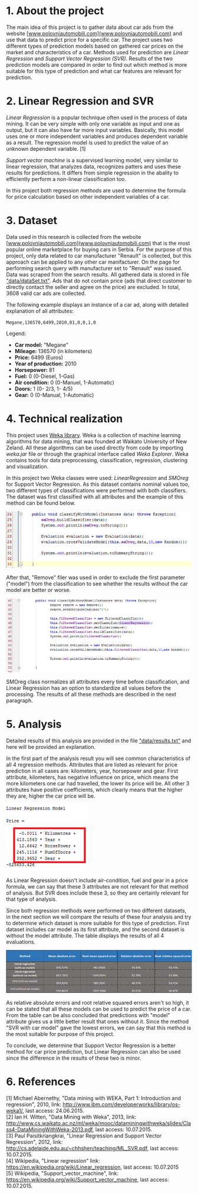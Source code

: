 # 1. About the project

The main idea of this project is to gather data about car ads from the website [www.polovniautomobili.com](www.polovniautomobili.com) and use that data to predict price for a specific car. The project uses two different types of prediction models based on gathered car prices on the market and characteristics of a car. Methods used for prediction are *Linear Regression* and *Support Vector Regression (SVR)*. Results of the two prediction models are compared in order to find out which method is more suitable for this type of prediction and what car features are relevant for prediction.

# 2. Linear Regression and SVR

*Linear Regression* is a popular technique often used in the process of data mining. It can be very simple with only one variable as input and one as output, but it can also have far more input variables. Basically, this model uses one or more independent variables and produces dependent variable as a result. The regression model is used to predict the value of an unknown dependent variable. [1]

*Support vector machine* is a supervised learning model, very similar to linear regression, that analyzes data, recognizes patters and uses these results for predictions. It differs from simple regression in the abality to efficiently perform a non-linear classification too.  

In this project both regression methods are used to determine the formula for price calculation based on other independent variables of a car.   

# 3. Dataset

Data used in this research is collected from the website [www.polovniautomobili.com](www.polovniautomobili.com) that is the most popular online marketplace for buying cars in Serbia. For the purpose of this project, only data related to car manufacturer "Renault" is collected, but this approach can be applied to any other car manifacturer. On the page for performing search query with manufacturer set to "Renault" was issued. Data was scraped from the search results. All gathered data is stored in file ["data/dataSet.txt"](https://github.com/nikolaradulovic/CarPricePrediction/blob/master/data/dataSet.txt). Ads that do not contain price (ads that direct customer to directly contact the seller and agree on the price) are excluded. In total, 3608 valid car ads are collected.

The following example displays an instance of a car ad, along with detailed explanation of all attributes:

```
Megane,136570,6499,2010,81,0,0,1,0
```

Legend:

- **Car model:** "Megane"
- **Mileage:** 136570 (in kilometers)
- **Price:** 6499 (Euros)
- **Year of production:** 2010
- **Horsepower:** 81
- **Fuel:** 0 (0-Diesel, 1-Gas)
- **Air condition:** 0 (0-Manuel, 1-Automatic)
- **Doors:** 1 (0- 2/3, 1- 4/5)
- **Gear:** 0 (0-Manual, 1-Automatic)

# 4. Technical realization

This project uses [Weka library](http://www.cs.waikato.ac.nz/ml/weka/). Weka is a collection of machine learning algorithms for data mining, that was founded at Waikato University of New Zeland. All these algorithms can be used directly from code by importing *weka.jar* file or through the graphical interface called *Weka Explorer*. Weka contains tools for data preprocessing, classification, regression, clustering and visualization.

In this project two Weka classes were used: *LinearRegression* and *SMOreg* for Support Vector Regression. As this dataset contains nominal values too, two different types of classifications were performed with both classifiers. The dataset was first classified with all attributes and the example of this method can be found below.

![Alt text](/image/classify2.png?raw=true "Regression results")

After that, "Remove" filer was used in order to exclude the first parameter ("model") from the classification to see whether the results without the car model are better or worse. 

![Alt text](/image/classify1.png?raw=true "Regression results")

SMOreg class normalizes all attributes every time before classification, and Linear Regression has an option to standardize all values before the processing. The results of all these methods are described in the next paragraph.

# 5. Analysis

Detailed results of this analysis are provided in the file ["data/results.txt"](https://github.com/nikolaradulovic/CarPricePrediction/blob/master/data/results.txt) and here will be provided an explanation. 

In the first part of the analysis result you will see common characteristics of all 4 regression methods. Attributes that are listed as relevant for price prediction in all cases are: kilometers, year, horsepower and gear. First attribute, kilometers, has negative influence on price, which means the more kilometers one car had travelled, the lower its price will be. All other 3 attributes have positive coefficients, which clearly means that the higher they are, higher the car price will be.

![Alt text](/image/price.png?raw=true "Regression results")

As Linear Regression doesn't include air-condition, fuel and gear in a price formula, we can say that these 3 attributes are not relevant for that method of analysis. But SVR does include these 3, so they are certainly relevant for that type of analysis.

Since both regression methods were performed on two different datasets, in the next section we will compare the results of these four analysis and try to determine which dataset is more suitable for this type of prediction. First dataset includes car model as its first attribute, and the second dataset is without the model attribute. The table displays the results of all 4 evaluations.

![Alt text](/image/results.png?raw=true "Regression results")

As relative absolute errors and root relative squared errors aren't so high, it can be stated that all these models can be used to predict the price of a car. From the table can be also concluded that predictions with "model" attribute gives us a little better result that ones without it. Since the method "SVR with car model" gave the lowest errors, we can say that this method is the most suitable for purpose of this project.

To conclude, we determine that Support Vector Regression is a better method for car price prediction, but Linear Regression can also be used since the difference in the results of these two is minor.  

# 6. References

[1] Michael Abernethy, "Data mining with WEKA, Part 1: Introduction and regression", 2010, link: http://www.ibm.com/developerworks/library/os-weka1/, last access: 24.06.2015. <br>
[2] Ian H. Witten, "Data Mining with Weka", 2013, link: http://www.cs.waikato.ac.nz/ml/weka/mooc/dataminingwithweka/slides/Class4-DataMiningWithWeka-2013.pdf, last access: 10.07.2015. <br>
[3] Paul Paisitkriangkrai, "Linear Regression and Support Vector Regression", 2012, link:
http://cs.adelaide.edu.au/~chhshen/teaching/ML_SVR.pdf, last access: 10.07.2015. <br>
[4] Wikipedia,  "Linear regression" link: https://en.wikipedia.org/wiki/Linear_regression, last access: 10.07.2015 <br>
[5] Wikipedia, "Support_vector_machine", link:  https://en.wikipedia.org/wiki/Support_vector_machine, last access: 10.07.2015. 

